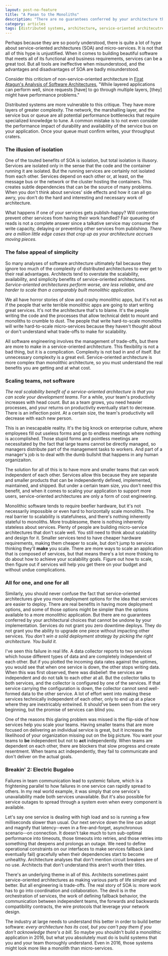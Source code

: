 ```yaml
---
layout: post-no-feature
title: "A Paean to the Monoliths"
description: "There are no guarantees conferred by your architecture that cannot be undone by your implementation."
category: articles
tags: [distributed systems, architecture, service-oriented architecutre, SOA, micro-services, scalability, monolithic, software engineering]
---
```


Perhaps because they are so poorly understood, there is quite a lot of hype about service-oriented architectures (SOA) and micro-services. It is not that all of this hype is unjustified. When it comes to building beautiful software that meets all of its functional and business requirements, services can be a great tool. But all tools are ineffective when misunderstood, and the advantages and disadvantages of SOA are badly misunderstood.

Consider this criticism of non-service-oriented architecture in [Firat Atagun's Analysis of Software Architectures](http://www.firatatagun.com/blog/2016/01/09/analysis-of-software-architectures/), "While layered applications can perform well, since requests [have] to go through multiple layers, [they] might have performance problems."

Distributed systems are more vulnerable to this critique. They have more layers of greater complexity. The network, the marshalling layer, and the service bus or queue are all potential performance bottlenecks that require specialized knowledge to tune. A common mistake is to not even consider the performance impact of durability and availability of the service bus on your application. Once your queue must confirm writes, your throughput craters.

### The illusion of isolation

One of the touted benefits of SOA is isolation, but total isolation is illusory. Services are isolated only in the sense that the code and the container running it are isolated. But the running services are certainly not isolated from each other. Services depend on each other or, at least, on the message bus or the network or the cluster hosting the containers. This creates subtle dependencies that can be the source of many problems. When you don't think about services' side effects and how it can all go awry, you don't do the hard and interesting and necessary work of architecture.

What happens if one of your services gets publish-happy? Will contention prevent other services from having their work handled? Fair queueing of reads is not a complete answer since a talkative service may consume the write capacity, delaying or preventing other services from publishing. *There are a million little edge cases that crop up as your architecture accrues moving pieces.*

### The false appeal of simplicity

So many analyses of software architecture ultimately fail because they ignore too much of the complexity of distributed architectures to ever get to their real advantages. Architects tend to overstate the scalability, availability, and simplicity benefits of service-oriented architectures. *Service-oriented architectures perform worse, are less reliable, and are harder to scale than a comparably built monolithic application.*

We all have horror stories of slow and crashy monolithic apps, but it's not as if the people that write terrible monolithic apps are going to start writing great services. It's not the architecture that's to blame. It's the people writing the code and the processes that allow technical debt to mount and monoliths to crumble to dust. The people that write hard-to-scale monoliths will write hard-to-scale micro-services because they haven't thought about or don't understand what trade-offs to make for scalability.

All software engineering involves the management of trade-offs, but there are more to make in a service-oriented architecture. This flexibility is not a bad thing, but it is a complication. Complexity is not bad in and of itself. But unnecessary complexity is a great evil. Service-oriented architecture is more complex than monolithic architecture, so you must understand the real benefits you are getting and at what cost.

### Scaling teams, not software

*The real scalability benefit of a service-oriented architecture is that you can scale your development teams*. For a while, your team's productivity increases with head count. But as a team grows, you need heavier processes, and your returns on productivity eventually start to decrease. There is an inflection point. At a certain size, the team's productivity will decrease with each new person.

This is an inescapable reality. It's the big knock on enterprise culture, where employees fill out useless forms and go to endless meetings where nothing is accomplished. Those stupid forms and pointless meetings are necessitated by the fact that large teams cannot be directly managed, so managers distribute part of the management tasks to workers. And part of a manager's job is to deal with the dumb bullshit that happens in any human organizaiton.

The solution for all of this is to have more and smaller teams that can work independent of each other. Services allow this because they are separate and smaller products that can be independently defined, implemented, maintained, and shipped. But under a certain team size, you don't need this benefit, and when it comes to scaling your application to support more users, service-oriented architectures are only a form of cost engineering.

Monolithic software tends to require beefier hardware, but it's not necessarily impossible or even hard to horizontally scale monoliths. The real barrier to scalability is statefulness, and there's nothing inherently stateful to monoliths. More troublesome, there is nothing inherently stateless about services. Plenty of people are building micro-service architectures that don't scale well. You still need to think about scalability and design for it. Smaller services tend to have cheaper hardware requirements, making them cheaper to scale, but don't jump to services thinking they'll **make** you scale. There are more ways to scale an application that is composed of services, but that means there's a lot more thinking to do about how to achieve your scalability goals. Figure out how to scale, then figure out if services will help you get there on your budget and without undue complications.

### All for one, and one for all

Similarly, you should never confuse the fact that service-oriented architectures give you more deployment options for the idea that services are easier to deploy. There are real benefits in having more deployment options, and some of those options might be simpler than the options available to a more monolithic application. But there are no guarantees conferred by your architectural choices that cannot be undone by your implementation. Services do not grant you zero downtime deploys. They do not grant you the ability to upgrade one piece without impacting other services. *You don't win a solid deployment strategy by picking the right architecture. You build it.*

I've seen this failure in real life. A data collector reports to two services which house different types of data and are completely independent of each other. But if you plotted the incoming data rates against the uptimes, you would see that when one service is down, the other stops writing data. When this was first observed, there was disbelief: the services are independent and do not talk to each other at all. But the collector talks to both services, and the collector is configured by one of the services. If that service carrying the configuration is down, the collector cannot send well-formed data to the other service. A lot of effort went into making these services technically independent of each other, only to end up at a place where they are inextricably entwined. It should've been seen from the very beginning, but the promise of services can blind you.

One of the reasons this glaring problem was missed is the flip-side of how services help you scale your teams. Having smaller teams that are more focused on delivering an individual service is great, but it increases the likelihood of your organization missing out on the big picture. You want your teams to **be** independent but not to **act** independently. When teams are dependent on each other, there are blockers that slow progress and create resentment. When teams act independently, they fail to communicate and don't deliver on the actual goals.

### Breakin' 2: Electric Bugaloo

Failures in team communication lead to systemic failure, which is a frightening parallel to how failures in one service can rapidly spread to others. In my real world example, it was simply that one service's unavailability made both services unavailable. But it's also possible for service outages to spread through a system even when every component is available.

Let's say one service is dealing with high load and so is running a few milliseconds slower than usual. Our next service down the line can adopt and magnify that latency--even in a fire-and-forget, asynchronous scenario--on connection. It doesn't take much to turn sub-optimal performance into timeouts, those timeouts into retries, and those retries into something that deepens and prolongs an outage. We need to define operational constraints on our interfaces to make services fallback (and eventually fail) gracefully when their dependencies start to become unhealthy. Architecture analyses that don't mention circuit breakers are of no use. Architects that don't understand this aren't worth their titles.

There's an underlying theme in all of this. Architects sometimes paint service-oriented architectures as making various parts of life simpler and better. But all engineering is trade-offs. The real story of SOA is: more work has to go into coordination and collaboration. The devil is in the orchestration of services, the work of defining fallback behavior, the communication between independent teams, the forwards and backwards compatibility contracts, the wire protocols that leverage your network design.

The industry at large needs to understand this better in order to build better software: *every architecture has its cost, but you can't pay them if you don't acknowledge there's a bill*. So maybe you shouldn't build a monolithic application in 2016, but what you absolutely must do is build systems that you and your team thoroughly understand. Even in 2016, those systems might look more like a monolith than micro-services.
